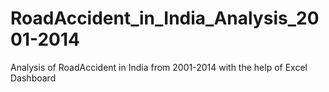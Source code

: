 # RoadAccident_in_India_Analysis_2001-2014
Analysis of RoadAccident in India from 2001-2014 with the help of Excel Dashboard
